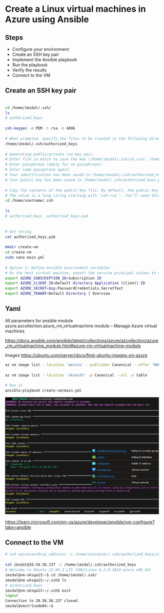# Create a Linux virtual machines in Azure using Ansible

## Steps

* Configure your environment
* Create an SSH key pair
* Implement the Ansible playbook
*  Run the playbook
* Verify the results
* Connect to the VM

## Create an SSH key pair

```bash

cd /home/imsdal/.ssh/
ls
# authorized_keys

ssh-keygen -m PEM -t rsa -b 4096

# When prompted, specify the files to be created in the following directory
/home/imsdal/.ssh/authorized_keys

# Generating public/private rsa key pair.
# Enter file in which to save the key (/home/imsdal/.ssh/id_rsa): /home/imsdal/.ssh/authorized_keys
# Enter passphrase (empty for no passphrase):
# Enter same passphrase again:
# Your identification has been saved in /home/imsdal/.ssh/authorized_keys
# Your public key has been saved in /home/imsdal/.ssh/authorized_keys.pub

# Copy the contents of the public key file. By default, the public key file is named authorized_keys.pub 
# The value is a long string starting with "ssh-rsa ". You'll need this value in the next step.
cd /home/username/.ssh

ls
# authorized_keys  authorized_keys.pub


# Get string
cat authorized_keys.pub

mkdir create-vm
cd create-vm
sudo nano main.yml

# Option 2: Define Ansible environment variables
# On the host virtual machine, export the service principal values to configure your Ansible credentials.
export AZURE_SUBSCRIPTION_ID=Subscription ID
export AZURE_CLIENT_ID=Default directory Application (client) ID
export AZURE_SECRET=$sp.PasswordCredentials.SecretText
export AZURE_TENANT=Default Directory | Overview

```
## Yaml

All parameters for ansible module azure.azcollection.azure_rm_virtualmachine module – Manage Azure virtual machines

https://docs.ansible.com/ansible/latest/collections/azure/azcollection/azure_rm_virtualmachine_module.html#azure-rm-virtualmachine-module

Images
https://ubuntu.com/server/docs/find-ubuntu-images-on-azure

```bash
az vm image list --location 'westus' --publisher Canonical --offer '0001-com-ubuntu-server-jammy' --sku '22_04-lts' --query '[].sku' --all --output tsv

az vm image list --location 'uksouth' -p Canonical --all -o table

# Run it
ansible-playbook create-vm/main.yml

```

![Deploy vm](https://github.com/spawnmarvel/azure-ansibel/blob/main/images/deploy_vm2.jpg)

https://learn.microsoft.com/en-us/azure/developer/ansible/vm-configure?tabs=ansible

## Connect to the VM

```bash
# ssh azureuser@<ip_address> -i /home/azureuser/.ssh/authorized_keys/id_rsa

ssh imsdal@20.58.58.237 -i /home/imsdal/.ssh/authorized_keys 
# Welcome to Ubuntu 22.04.3 LTS (GNU/Linux 6.2.0-1014-azure x86_64)
imsdal@vm-uksqa13:~$ cd /home/imsdal/.ssh/
imsdal@vm-uksqa13:~/.ssh$ ls
# authorized_keys
imsdal@vm-uksqa13:~/.ssh$ exit
logout
Connection to 20.58.58.237 closed.
imsdal@vmctrlnode04:~$
```